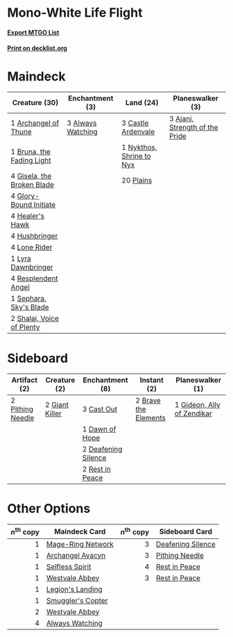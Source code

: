 # Mono-White Life Flight

#### [Export MTGO List](../collection/Mono-White%20Life%20Flight/Mono-White%20Life%20Flight.txt)
#### [Print on decklist.org](http://decklist.org/?deckmain=3%09Ajani,%20Strength%20of%20the%20Pride%0A3%09Always%20Watching%0A1%09Archangel%20of%20Thune%0A1%09Bruna,%20the%20Fading%20Light%0A3%09Castle%20Ardenvale%0A4%09Gisela,%20the%20Broken%20Blade%0A4%09Glory-Bound%20Initiate%0A4%09Healer's%20Hawk%0A4%09Hushbringer%0A4%09Lone%20Rider%0A1%09Lyra%20Dawnbringer%0A1%09Nykthos,%20Shrine%20to%20Nyx%0A20%09Plains%0A4%09Resplendent%20Angel%0A1%09Sephara,%20Sky's%20Blade%0A2%09Shalai,%20Voice%20of%20Plenty&deckside=2%09Brave%20the%20Elements%0A3%09Cast%20Out%0A1%09Dawn%20of%20Hope%0A2%09Deafening%20Silence%0A2%09Giant%20Killer%0A1%09Gideon,%20Ally%20of%20Zendikar%0A2%09Pithing%20Needle%0A2%09Rest%20in%20Peace)
# Maindeck

|                                            Creature (30)                                            |                                      Enchantment (3)                                       |                                             Land (24)                                             |                                            Planeswalker (3)                                             |
|-----------------------------------------------------------------------------------------------------|--------------------------------------------------------------------------------------------|---------------------------------------------------------------------------------------------------|---------------------------------------------------------------------------------------------------------|
|1 [Archangel of Thune](http://gatherer.wizards.com/Pages/Card/Details.aspx?multiverseid=438574)      |3 [Always Watching](http://gatherer.wizards.com/Pages/Card/Details.aspx?multiverseid=456527)|3 [Castle Ardenvale](http://gatherer.wizards.com/Pages/Card/Details.aspx?multiverseid=473200)      |3 [Ajani, Strength of the Pride](http://gatherer.wizards.com/Pages/Card/Details.aspx?multiverseid=466756)|
|1 [Bruna, the Fading Light](http://gatherer.wizards.com/Pages/Card/Details.aspx?multiverseid=414304) |                                                                                            |1 [Nykthos, Shrine to Nyx](http://gatherer.wizards.com/Pages/Card/Details.aspx?multiverseid=373713)|                                                                                                         |
|4 [Gisela, the Broken Blade](http://gatherer.wizards.com/Pages/Card/Details.aspx?multiverseid=414319)|                                                                                            |20 [Plains](http://gatherer.wizards.com/Pages/Card/Details.aspx?multiverseid=439856)               |                                                                                                         |
|4 [Glory-Bound Initiate](http://gatherer.wizards.com/Pages/Card/Details.aspx?multiverseid=426718)    |                                                                                            |                                                                                                   |                                                                                                         |
|4 [Healer's Hawk](http://gatherer.wizards.com/Pages/Card/Details.aspx?multiverseid=452764)           |                                                                                            |                                                                                                   |                                                                                                         |
|4 [Hushbringer](http://gatherer.wizards.com/Pages/Card/Details.aspx?multiverseid=472980)             |                                                                                            |                                                                                                   |                                                                                                         |
|4 [Lone Rider](http://gatherer.wizards.com/Pages/Card/Details.aspx?multiverseid=414324)              |                                                                                            |                                                                                                   |                                                                                                         |
|1 [Lyra Dawnbringer](http://gatherer.wizards.com/Pages/Card/Details.aspx?multiverseid=442914)        |                                                                                            |                                                                                                   |                                                                                                         |
|4 [Resplendent Angel](http://gatherer.wizards.com/Pages/Card/Details.aspx?multiverseid=447170)       |                                                                                            |                                                                                                   |                                                                                                         |
|1 [Sephara, Sky's Blade](http://gatherer.wizards.com/Pages/Card/Details.aspx?multiverseid=466790)    |                                                                                            |                                                                                                   |                                                                                                         |
|2 [Shalai, Voice of Plenty](http://gatherer.wizards.com/Pages/Card/Details.aspx?multiverseid=442923) |                                                                                            |                                                                                                   |                                                                                                         |


# Sideboard

|                                       Artifact (2)                                        |                                      Creature (2)                                       |                                       Enchantment (8)                                        |                                          Instant (2)                                          |                                          Planeswalker (1)                                           |
|-------------------------------------------------------------------------------------------|-----------------------------------------------------------------------------------------|----------------------------------------------------------------------------------------------|-----------------------------------------------------------------------------------------------|-----------------------------------------------------------------------------------------------------|
|2 [Pithing Needle](http://gatherer.wizards.com/Pages/Card/Details.aspx?multiverseid=129526)|2 [Giant Killer](http://gatherer.wizards.com/Pages/Card/Details.aspx?multiverseid=472976)|3 [Cast Out](http://gatherer.wizards.com/Pages/Card/Details.aspx?multiverseid=426710)         |2 [Brave the Elements](http://gatherer.wizards.com/Pages/Card/Details.aspx?multiverseid=389450)|1 [Gideon, Ally of Zendikar](http://gatherer.wizards.com/Pages/Card/Details.aspx?multiverseid=401897)|
|                                                                                           |                                                                                         |1 [Dawn of Hope](http://gatherer.wizards.com/Pages/Card/Details.aspx?multiverseid=452758)     |                                                                                               |                                                                                                     |
|                                                                                           |                                                                                         |2 [Deafening Silence](http://gatherer.wizards.com/Pages/Card/Details.aspx?multiverseid=472972)|                                                                                               |                                                                                                     |
|                                                                                           |                                                                                         |2 [Rest in Peace](http://gatherer.wizards.com/Pages/Card/Details.aspx?multiverseid=442021)    |                                                                                               |                                                                                                     |


# Other Options

|*n*<sup>th</sup> copy|                                       Maindeck Card                                        |*n*<sup>th</sup> copy|                                       Sideboard Card                                       |
|--------------------:|--------------------------------------------------------------------------------------------|--------------------:|--------------------------------------------------------------------------------------------|
|                    1|[Mage-Ring Network](http://gatherer.wizards.com/Pages/Card/Details.aspx?multiverseid=398533)|                    3|[Deafening Silence](http://gatherer.wizards.com/Pages/Card/Details.aspx?multiverseid=472972)|
|                    1|[Archangel Avacyn](http://gatherer.wizards.com/Pages/Card/Details.aspx?multiverseid=409741) |                    3|[Pithing Needle](http://gatherer.wizards.com/Pages/Card/Details.aspx?multiverseid=129526)   |
|                    1|[Selfless Spirit](http://gatherer.wizards.com/Pages/Card/Details.aspx?multiverseid=414332)  |                    4|[Rest in Peace](http://gatherer.wizards.com/Pages/Card/Details.aspx?multiverseid=442021)    |
|                    1|[Westvale Abbey](http://gatherer.wizards.com/Pages/Card/Details.aspx?multiverseid=410049)   |                    3|[Rest in Peace](http://gatherer.wizards.com/Pages/Card/Details.aspx?multiverseid=442021)    |
|                    1|[Legion's Landing](http://gatherer.wizards.com/Pages/Card/Details.aspx?multiverseid=435173) |                     |                                                                                            |
|                    1|[Smuggler's Copter](http://gatherer.wizards.com/Pages/Card/Details.aspx?multiverseid=417808)|                     |                                                                                            |
|                    2|[Westvale Abbey](http://gatherer.wizards.com/Pages/Card/Details.aspx?multiverseid=410049)   |                     |                                                                                            |
|                    4|[Always Watching](http://gatherer.wizards.com/Pages/Card/Details.aspx?multiverseid=456527)  |                     |                                                                                            |

